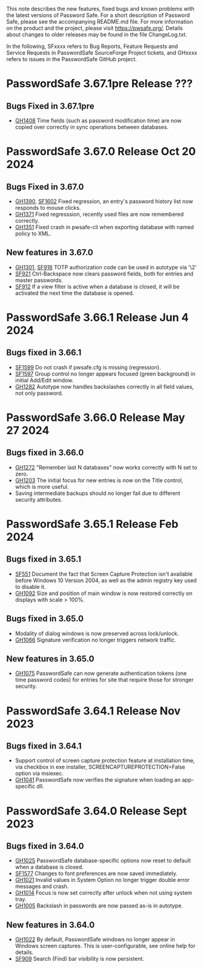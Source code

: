 This note describes the new features, fixed bugs and known problems with the latest versions of Password Safe. For a short description of
Password Safe, please see the accompanying README.md file. For more information on the product and the project, please visit
https://pwsafe.org/. Details about changes to older releases may be found in the file ChangeLog.txt.

In the following, SFxxxx refers to Bug Reports, Feature Requests and Service Requests in PasswordSafe SourceForge Project tickets, and GHxxxx refers to issues in the PasswordSafe GitHub project.

PasswordSafe 3.67.1pre Release ???
==================================

Bugs Fixed in 3.67.1pre
-----------------------
* [GH1408](https://github.com/pwsafe/pwsafe/issues/1408) Time fields (such as password modification time) are now copied over correctly in sync operations between databases.

PasswordSafe 3.67.0 Release Oct 20 2024
=======================================

Bugs Fixed in 3.67.0
----------------------
* [GH1390](https://github.com/pwsafe/pwsafe/issues/1390), [SF1602](https://sourceforge.net/p/passwordsafe/bugs/1602/) Fixed regression, an entry's password history list now responds to mouse clicks.
* [GH1371](https://github.com/pwsafe/pwsafe/issues/1371) Fixed regresssion, recently used files are now remembered correctly.
* [GH1351](https://github.com/pwsafe/pwsafe/issues/1351) Fixed crash in pwsafe-cli when exporting database with named policy to XML.

New features in 3.67.0
----------------------
* [GH1301](https://github.com/pwsafe/pwsafe/issues/1301), [SF918](https://sourceforge.net/p/passwordsafe/feature-requests/918/) TOTP authorization code can be used in autotype via '\2'
* [SF921](https://sourceforge.net/p/passwordsafe/feature-requests/921/) Ctrl-Backspace now clears password fields, both for entries and master passwords.
* [SF912](https://sourceforge.net/p/passwordsafe/feature-requests/912/) If a view filter is active when a database is closed, it will be activated the next time the database is opened.


PasswordSafe 3.66.1 Release Jun 4 2024
======================================

Bugs fixed in 3.66.1
--------------------

* [SF1599](https://sourceforge.net/p/passwordsafe/bugs/1599/) Do not crash if pwsafe.cfg is missing (regression).
* [SF1597](https://sourceforge.net/p/passwordsafe/bugs/1597/) Group control no longer appears focused (green background) in initial Add/Edit window.
* [GH1282](https://github.com/pwsafe/pwsafe/issues/1282) Autotype now handles backslashes correctly in all field values, not only password.

PasswordSafe 3.66.0 Release May 27 2024
=======================================
Bugs fixed in 3.66.0
--------------------

* [GH1272](https://github.com/pwsafe/pwsafe/issues/1272) "Remember last N databases" now works correctly with N set to zero.
* [GH1203](https://github.com/pwsafe/pwsafe/issues/1203) The initial focus for new entries is now on the Title control, which is more useful.
* Saving intermediate backups should no longer fail due to different security attributes.

PasswordSafe 3.65.1 Release Feb 2024
====================================

Bugs fixed in 3.65.1
--------------------

* [SF551](https://sourceforge.net/p/passwordsafe/support-requests/551/) Document the fact that Screen Capture Protection isn't available before Windows 10 Version 2004, as well as the admin registry key used to disable it.
* [GH1092](https://github.com/pwsafe/pwsafe/issues/1092) Size and position of main window is now restored correctly on displays with scale > 100%.

Bugs fixed in 3.65.0
--------------------

* Modality of dialog windows is now preserved across lock/unlock.
* [GH1066](https://github.com/pwsafe/pwsafe/issues/1066) Signature verification no longer triggers network traffic.


New features in 3.65.0
----------------------
* [GH1075](https://github.com/pwsafe/pwsafe/issues/1075) PasswordSafe can now generate authentication tokens (one time password codes) for entries for site that require those for stronger security.


PasswordSafe 3.64.1 Release Nov 2023
====================================

Bugs fixed in 3.64.1
--------------------

* Support control of screen capture protection feature at installation time, via checkbox in exe installer, SCREENCAPTUREPROTECTION=False option via msiexec.
* [GH1041](https://github.com/pwsafe/pwsafe/issues/1041) PasswordSafe now verifies the signature when loading an app-specific dll.


PasswordSafe 3.64.0 Release Sept 2023
=====================================

Bugs fixed in 3.64.0
--------------------

* [GH1025](https://github.com/pwsafe/pwsafe/issues/1025) PasswordSafe database-specific options now reset to default when a database is closed.
* [SF1577](https://sourceforge.net/p/passwordsafe/bugs/1577/) Changes to font preferences are now saved immediately.
* [GH1021](https://github.com/pwsafe/pwsafe/issues/1021) Invalid values in System Option no longer trigger double error messages and crash.
* [GH1014](https://github.com/pwsafe/pwsafe/issues/1014) Focus is now set correctly after unlock when not using system tray.
* [GH1005](https://github.com/pwsafe/pwsafe/issues/1005) Backslash in passwords are now passed as-is in autotype.

New features in 3.64.0
----------------------
* [GH1022](https://github.com/pwsafe/pwsafe/issues/1022) By default, PasswordSafe windows no longer appear in Windows screen captures. This is user-configurable, see online help for details.
* [SF909](https://sourceforge.net/p/passwordsafe/feature-requests/909/) Search (Find) bar visibility is now persistent.

